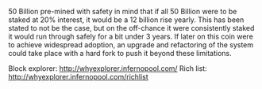 50 Billion pre-mined with safety in mind that if all 50 Billion were to be staked at 20% interest, it would be a 12 billion rise yearly. This has been stated to not be the case, but on the off-chance it were consistently staked it would run through safely for a bit under 3 years. If later on this coin were to achieve widespread adoption, an upgrade and refactoring of the system could take place with a hard fork to push it beyond these limitations.

Block explorer: http://whyexplorer.infernopool.com/ Rich list: http://whyexplorer.infernopool.com/richlist